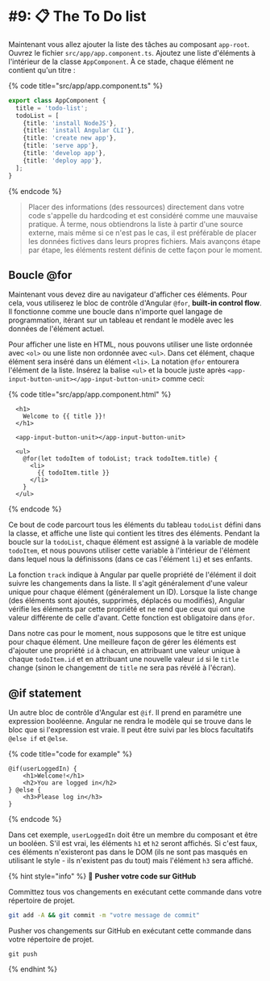 # #9: 📋 The To Do list

Maintenant vous allez ajouter la liste des tâches au composant `app-root`. Ouvrez le fichier `src/app/app.component.ts`. Ajoutez une liste d'éléments à l'intérieur de la classe `AppComponent`. À ce stade, chaque élément ne contient qu'un titre :

{% code title="src/app/app.component.ts" %}
```typescript
export class AppComponent {
  title = 'todo-list';
  todoList = [
    {title: 'install NodeJS'},
    {title: 'install Angular CLI'},
    {title: 'create new app'},
    {title: 'serve app'},
    {title: 'develop app'},
    {title: 'deploy app'},
  ];
}
```
{% endcode %}

> Placer des informations (des ressources) directement dans votre code s'appelle du hardcoding et est considéré comme une mauvaise pratique. À terme, nous obtiendrons la liste à partir d'une source externe, mais même si ce n'est pas le cas, il est préférable de placer les données fictives dans leurs propres fichiers. Mais avançons étape par étape, les éléments restent définis de cette façon pour le moment.

## Boucle @for

Maintenant vous devez dire au navigateur d'afficher ces éléments. Pour cela, vous utiliserez le bloc de contrôle d'Angular `@for`, **built-in control flow**. Il fonctionne comme une boucle dans n'importe quel langage de programmation, itérant sur un tableau et rendant le modèle avec les données de l'élément actuel.

Pour afficher une liste en HTML, nous pouvons utiliser une liste ordonnée avec `<ol>` ou une liste non ordonnée avec `<ul>`. Dans cet élément, chaque élément sera inséré dans un élément `<li>`. La notation `@for` entourera l'élément de la liste. Insérez la balise `<ul>` et la boucle juste après `<app-input-button-unit></app-input-button-unit>` comme ceci:

{% code title="src/app/app.component.html" %}
```markup
  <h1>
    Welcome to {{ title }}!
  </h1>

  <app-input-button-unit></app-input-button-unit>

  <ul>
    @for(let todoItem of todoList; track todoItem.title) {
      <li>
        {{ todoItem.title }}
      </li>
    }
  </ul>
```
{% endcode %}

Ce bout de code parcourt tous les éléments du tableau `todoList` défini dans la classe, et affiche une liste qui contient les titres des éléments. Pendant la boucle sur la `todoList`, chaque élément est assigné à la variable de modèle `todoItem`, et nous pouvons utiliser cette variable à l'intérieur de l'élément dans lequel nous la définissons (dans ce cas l'élément `li`) et ses enfants.

La fonction `track` indique à Angular par quelle propriété de l'élément il doit suivre les changements dans la liste. Il s'agit généralement d'une valeur unique pour chaque élément (généralement un ID). Lorsque la liste change (des éléments sont ajoutés, supprimés, déplacés ou modifiés), Angular vérifie les éléments par cette propriété et ne rend que ceux qui ont une valeur différente de celle d'avant. Cette fonction est obligatoire dans `@for`.

Dans notre cas pour le moment, nous supposons que le titre est unique pour chaque élément. Une meilleure façon de gérer les éléments est d'ajouter une propriété `id` à chacun, en attribuant une valeur unique à chaque `todoItem.id` et en attribuant une nouvelle valeur `id` si le `title` change (sinon le changement de `title` ne sera pas révélé à l'écran).

## @if statement

Un autre bloc de contrôle d'Angular est `@if`. Il prend en paramétre une expression booléenne. Angular ne rendra le modèle qui se trouve dans le bloc que si l'expression est vraie. Il peut être suivi par les blocs facultatifs `@else if` et `@else`.

{% code title="code for example" %}
```markup
@if(userLoggedIn) {
    <h1>Welcome!</h1>
    <h2>You are logged in</h2>
} @else {
    <h3>Please log in</h3>
}
```
{% endcode %}

Dans cet exemple, `userLoggedIn` doit être un membre du composant et être un booléen. S'il est vrai, les éléments `h1` et `h2` seront affichés. Si c'est faux, ces éléments n'existeront pas dans le DOM (ils ne sont pas masqués en utilisant le style - ils n'existent pas du tout) mais l'élément `h3` sera affiché.

{% hint style="info" %}
💾 **Pusher votre code sur GitHub**

Committez tous vos changements en exécutant cette commande dans votre répertoire de projet.

```bash
git add -A && git commit -m "votre message de commit"
```

Pusher vos changements sur GitHub en exécutant cette commande dans votre répertoire de projet.

```
git push
```
{% endhint %}
